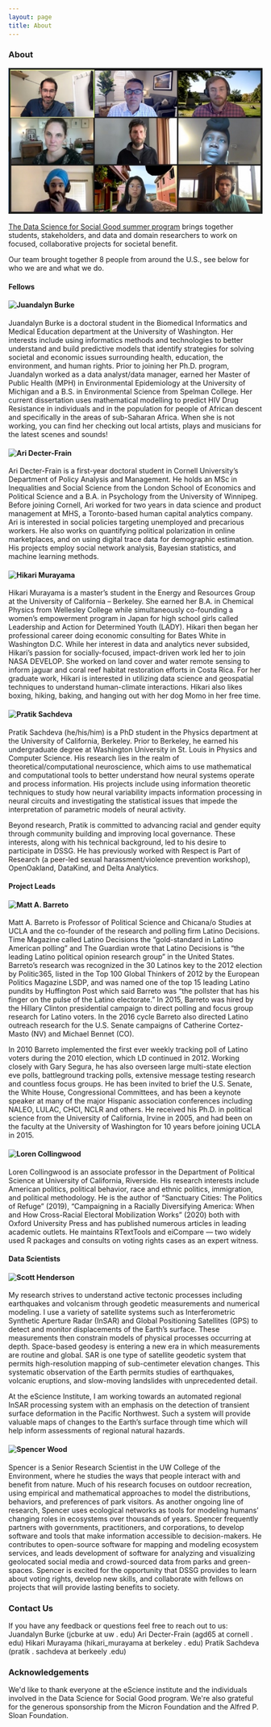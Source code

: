 ```yaml
---
layout: page
title: About
---
```


### About
![](assets/img/photos/DSSG-voting-equity-team-jpg.jpg)<!---->

[The Data Science for Social Good summer program](https://escience.washington.edu/dssg/) brings together students, stakeholders, and data and domain researchers to work on focused, collaborative projects for societal benefit.

Our team brought together 8 people from around the U.S., see below for who we are and what we do.
<br>



#### Fellows

<div style="clear: both;">
  <div style="float: left; margin-right 10px;">
    <img src = "{{ site.url }}{{ site.baseurl }}/assets/img/photos/Burke-Juandalyn-Headshot-scaled.jpg" width = "125">
  </div>
  <div>
    <h4>Juandalyn Burke</h4>
    <p>Juandalyn Burke is a doctoral student in the Biomedical Informatics and Medical Education department at the University of Washington. Her interests include using informatics methods and technologies to better understand and build predictive models that identify strategies for solving societal and economic issues surrounding health, education, the environment, and human rights. Prior to joining her Ph.D. program, Juandalyn worked as a data analyst/data manager, earned her Master of Public Health (MPH) in Environmental Epidemiology at the University of Michigan and a B.S. in Environmental Science from Spelman College. Her current dissertation uses mathematical modelling to predict HIV Drug Resistance in individuals and in the population for people of African descent and specifically in the areas of sub-Saharan Africa. When she is not working, you can find her checking out local artists, plays and musicians for the latest scenes and sounds!</p>
  </div>
</div>

<div style="clear: both;">
  <div style="float: left; margin-right 10px;">
    <img src = "{{ site.url }}{{ site.baseurl }}/assets/img/photos/Decter-Frain-Ari-Headshot-scaled.jpg" width = "125">
  </div>
  <div>
    <h4>Ari Decter-Frain</h4>
    <p>Ari Decter-Frain is a first-year doctoral student in Cornell University’s Department of Policy Analysis and Management. He holds an MSc in Inequalities and Social Science from the London School of Economics and Political Science and a B.A. in Psychology from the University of Winnipeg. Before joining Cornell, Ari worked for two years in data science and product management at MHS, a Toronto-based human capital analytics company.
Ari is interested in social policies targeting unemployed and precarious workers. He also works on quantifying political polarization in online marketplaces, and on using digital trace data for demographic estimation. His projects employ social network analysis, Bayesian statistics, and machine learning methods.</p>
  </div>
</div>

<div style="clear: both;">
  <div style="float: left; margin-right 10px;">
    <img src = "{{ site.url }}{{ site.baseurl }}/assets/img/photos/Murayama-Hikari-Headshot.jpg" width = "125">
  </div>
  <div>
    <h4>Hikari Murayama</h4>
    <p>Hikari Murayama is a master’s student in the Energy and Resources Group at the University of California – Berkeley. She earned her B.A. in Chemical Physics from Wellesley College while simultaneously co-founding a women’s empowerment program in Japan for high school girls called Leadership and Action for Determined Youth (LADY). Hikari then began her professional career doing economic consulting for Bates White in Washington D.C. While her interest in data and analytics never subsided, Hikari’s passion for socially-focused, impact-driven work led her to join NASA DEVELOP. She worked on land cover and water remote sensing to inform jaguar and coral reef habitat restoration efforts in Costa Rica. For her graduate work, Hikari is interested in utilizing data science and geospatial techniques to understand human-climate interactions. Hikari also likes boxing, hiking, baking, and hanging out with her dog Momo in her free time.</p>
  </div>
</div>

<div style="clear: both;">
  <div style="float: left; margin-right 10px;">
    <img src = "{{ site.url }}{{ site.baseurl }}/assets/img/photos/Sachdeva-Pratik-Headshot.jpg" width = "125">
  </div>
  <div>
    <h4>Pratik Sachdeva</h4>
     <p>Pratik Sachdeva (he/his/him) is a PhD student in the Physics department at the University of California, Berkeley. Prior to Berkeley, he earned his undergraduate degree at Washington University in St. Louis in Physics and Computer Science. His research lies in the realm of theoretical/computational neuroscience, which aims to use mathematical and computational tools to better understand how neural systems operate and process information. His projects include using information theoretic techniques to study how neural variability impacts information processing in neural circuits and investigating the statistical issues that impede the interpretation of parametric models of neural activity.</p>
     <p>Beyond research, Pratik is committed to advancing racial and gender equity through community building and improving local governance. These interests, along with his technical background, led to his desire to participate in DSSG. He has previously worked with Respect is Part of Research (a peer-led sexual harassment/violence prevention workshop), OpenOakland, DataKind, and Delta Analytics.</p>
  </div>
</div>


#### Project Leads

<div style="clear: both;">
  <div style="float: left; margin-right 10px;">
    <img src = "{{ site.url }}{{ site.baseurl }}/assets/img/photos/Matt-Barreto-headshot.jpg" width = "125">
  </div>
  <div>
    <h4>Matt A. Barreto</h4>
     <p>Matt A. Barreto is Professor of Political Science and Chicana/o Studies at UCLA and the co-founder of the research and polling firm Latino Decisions. Time Magazine called Latino Decisions the “gold-standard in Latino American polling” and The Guardian wrote that Latino Decisions is “the leading Latino political opinion research group” in the United States. Barreto’s research was recognized in the 30 Latinos key to the 2012 election by Politic365, listed in the Top 100 Global Thinkers of 2012 by the European Politics Magazine LSDP, and was named one of the top 15 leading Latino pundits by Huffington Post which said Barreto was “the pollster that has his finger on the pulse of the Latino electorate.” In 2015, Barreto was hired by the Hillary Clinton presidential campaign to direct polling and focus group research for Latino voters. In the 2016 cycle Barreto also directed Latino outreach research for the U.S. Senate campaigns of Catherine Cortez-Masto (NV) and Michael Bennet (CO).</p>
<p>In 2010 Barreto implemented the first ever weekly tracking poll of Latino voters during the 2010 election, which LD continued in 2012. Working closely with Gary Segura, he has also overseen large multi-state election eve polls, battleground tracking polls, extensive message testing research and countless focus groups. He has been invited to brief the U.S. Senate, the White House, Congressional Committees, and has been a keynote speaker at many of the major Hispanic association conferences including NALEO, LULAC, CHCI, NCLR and others. He received his Ph.D. in political science from the University of California, Irvine in 2005, and had been on the faculty at the University of Washington for 10 years before joining UCLA in 2015.</p>
  </div>
</div>

<div style="clear: both;">
  <div style="float: left; margin-right 10px;">
    <img src = "{{ site.url }}{{ site.baseurl }}/assets/img/photos/Collingwood-Loren-Headshot.jpg" width = "125">
  </div>
  <div>
    <h4>Loren Collingwood</h4>
     <p>Loren Collingwood is an associate professor in the Department of Political Science at University of California, Riverside. His research interests include American politics, political behavior, race and ethnic politics, immigration, and political methodology. He is the author of “Sanctuary Cities: The Politics of Refuge” (2019), “Campaigning in a Racially Diversifying America: When and How Cross-Racial Electoral Mobilization Works” (2020) both with Oxford University Press and has published numerous articles in leading academic outlets. He maintains RTextTools and eiCompare — two widely used R packages and consults on voting rights cases as an expert witness.</p>
  </div>
</div>


#### Data Scientists

<div style="clear: both;">
  <div style="float: left; margin-right 10px;">
    <img src = "{{ site.url }}{{ site.baseurl }}/assets/img/photos/Scott-Henderson.jpg" width = "125">
  </div>
  <div>
    <h4>Scott Henderson</h4>
     <p>My research strives to understand active tectonic processes including earthquakes and volcanism through geodetic measurements and numerical modeling. I use a variety of satellite systems such as Interferometric Synthetic Aperture Radar (InSAR) and Global Positioning Satellites (GPS) to detect and monitor displacements of the Earth’s surface. These measurements then constrain models of physical processes occurring at depth.
Space-based geodesy is entering a new era in which measurements are routine and global. SAR is one type of satellite geodetic system that permits high-resolution mapping of sub-centimeter elevation changes. This systematic observation of the Earth permits studies of earthquakes, volcanic eruptions, and slow-moving landslides with unprecedented detail.</p>
  <p> At the eScience Institute, I am working towards an automated regional InSAR processing system with an emphasis on the detection of transient surface deformation in the Pacific Northwest. Such a system will provide valuable maps of changes to the Earth’s surface through time which will help inform assessments of regional natural hazards. </p>
  </div>
</div>

<div style="clear: both;">
  <div style="float: left; margin-right 10px;">
    <img src = "{{ site.url }}{{ site.baseurl }}/assets/img/photos/Spencer-Wood-2.jpg" width = "125">
  </div>
  <div>
    <h4>Spencer Wood</h4>
     <p>Spencer is a Senior Research Scientist in the UW College of the Environment, where he studies the ways that people interact with and benefit from nature. Much of his research focuses on outdoor recreation, using empirical and mathematical approaches to model the distributions, behaviors, and preferences of park visitors. As another ongoing line of research, Spencer uses ecological networks as tools for modeling humans’ changing roles in ecosystems over thousands of years. Spencer frequently partners with governments, practitioners, and corporations, to develop software and tools that make information accessible to decision-makers. He contributes to open-source software for mapping and modeling ecosystem services, and leads development of software for analyzing and visualizing geolocated social media and crowd-sourced data from parks and green-spaces. Spencer is excited for the opportunity that DSSG provides to learn about voting rights, develop new skills, and collaborate with fellows on projects that will provide lasting benefits to society.</p>
  </div>
</div>


### Contact Us
If you have any feedback or questions feel free to reach out to us:
Juandalyn Burke (jcburke at uw . edu)
Ari Decter-Frain (agd65 at cornell . edu)
Hikari Murayama (hikari_murayama at berkeley . edu)
Pratik Sachdeva (pratik . sachdeva at berkeely .edu)


### Acknowledgements


We'd like to thank everyone at the eScience institute and the individuals involved in the Data Science for Social Good program. We're also grateful for the generous sponsorship from the Micron Foundation and the Alfred P. Sloan Foundation.
